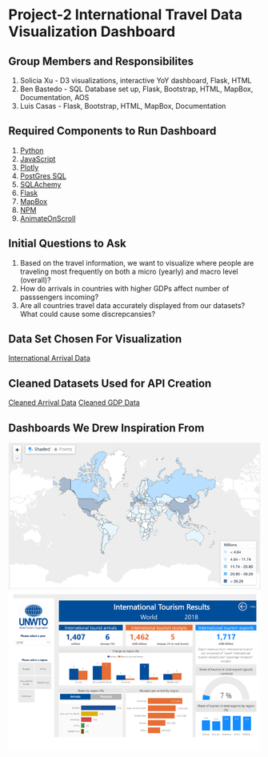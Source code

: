 # Project-2 International Travel Data Visualization Dashboard

## Group Members and Responsibilites

1. Solicia Xu - D3 visualizations, interactive YoY dashboard, Flask, HTML
2. Ben Bastedo - SQL Database set up, Flask, Bootstrap, HTML, MapBox, Documentation, AOS
3. Luis Casas - Flask, Bootstrap, HTML, MapBox, Documentation

## Required Components to Run Dashboard

1. [Python](https://www.python.org/downloads/)
2. [JavaScript](https://www.javascript.com/)
3. [Plotly](https://plot.ly/)
4. [PostGres SQL](https://www.postgresql.org/)
5. [SQLAchemy](https://docs.sqlalchemy.org/en/13/)
6. [Flask](https://www.fullstackpython.com/flask.html)
7. [MapBox](https://www.mapbox.com/)
8. [NPM](https://www.npmjs.com/)
9. [AnimateOnScroll](https://github.com/michalsnik/aos#animations)

## Initial Questions to Ask

1. Based on the travel information, we want to visualize where people are traveling most frequently on both a micro (yearly) and macro level (overall)?
2. How do arrivals in countries with higher GDPs affect number of passsengers incoming?
3. Are all countries travel data accurately displayed from our datasets? What could cause some discrepcansies?

## Data Set Chosen For Visualization

[International Arrival Data](https://data.worldbank.org/indicator/ST.INT.ARVL?view=map)

## Cleaned Datasets Used for API Creation

[Cleaned Arrival Data](static/cleaned_data/ArrivalCleaned.csv)
[Cleaned GDP Data](static/cleaned_data/Clean_InterGDP.csv)

## Dashboards We Drew Inspiration From

![Dashboard page](static/readme_png/Picture1.png)
![Dashboard page](static/readme_png/Picture3.png)